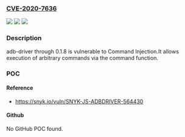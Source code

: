 ### [CVE-2020-7636](https://cve.mitre.org/cgi-bin/cvename.cgi?name=CVE-2020-7636)
![](https://img.shields.io/static/v1?label=Product&message=adb-driver&color=blue)
![](https://img.shields.io/static/v1?label=Version&message=n%2Fa&color=blue)
![](https://img.shields.io/static/v1?label=Vulnerability&message=Command%20Injection&color=brighgreen)

### Description

adb-driver through 0.1.8 is vulnerable to Command Injection.It allows execution of arbitrary commands via the command function.

### POC

#### Reference
- https://snyk.io/vuln/SNYK-JS-ADBDRIVER-564430

#### Github
No GitHub POC found.

